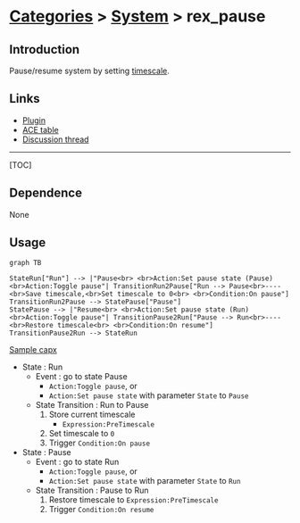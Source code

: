 # [Categories](categories.index.html) > [System](system.index.html) > rex_pause

## Introduction

Pause/resume system by setting [timescale](https://www.scirra.com/tutorials/67/delta-time-and-framerate-independence#h2a5).

## Links

- [Plugin](https://dl.dropboxusercontent.com/u/5779181/C2Repo/Zip/plugins/rex_pause.7z)
- [ACE table](https://rexrainbow.github.io/C2RexDoc/c2rexpluginsACE/plugin_rex_pause.html)
- [Discussion thread](https://www.scirra.com/forum/plugin-pause-behavior-pause_t64888)


----

[TOC]

## Dependence

None

## Usage

```mermaid
graph TB

StateRun["Run"] --> |"Pause<br> <br>Action:Set pause state (Pause)<br>Action:Toggle pause"| TransitionRun2Pause["Run --> Pause<br>----<br>Save timescale,<br>Set timescale to 0<br> <br>Condition:On pause"]
TransitionRun2Pause --> StatePause["Pause"]
StatePause --> |"Resume<br> <br>Action:Set pause state (Run)<br>Action:Toggle pause"| TransitionPause2Run["Pause --> Run<br>----<br>Restore timescale<br> <br>Condition:On resume"]
TransitionPause2Run --> StateRun
```

[Sample capx](https://onedrive.live.com/redir?resid=7497FD5EC94476E!536&authkey=!AHOh24sxVxcT6VQ&ithint=file%2c.capx)

- State : Run
  - Event : go to state Pause
    - `Action:Toggle pause`, or 
    - `Action:Set pause state` with parameter `State` to `Pause`
  - State Transition : Run to Pause
    1. Store current timescale
       - `Expression:PreTimescale`
    2. Set timescale to `0`
    3. Trigger `Condition:On pause`
- State : Pause
  - Event : go to state Run
    - `Action:Toggle pause`, or 
    - `Action:Set pause state` with parameter `State` to `Run`
  - State Transition : Pause to Run
    1. Restore timescale to `Expression:PreTimescale`
    2. Trigger `Condition:On resume`